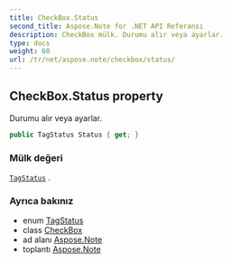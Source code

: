 ```yaml
---
title: CheckBox.Status
second_title: Aspose.Note for .NET API Referansı
description: CheckBox mülk. Durumu alır veya ayarlar.
type: docs
weight: 60
url: /tr/net/aspose.note/checkbox/status/
---
```

## CheckBox.Status property

Durumu alır veya ayarlar.

```csharp
public TagStatus Status { get; }
```

### Mülk değeri

[`TagStatus`](../../tagstatus/) .

### Ayrıca bakınız

* enum [TagStatus](../../tagstatus/)
* class [CheckBox](../)
* ad alanı [Aspose.Note](../../checkbox/)
* toplantı [Aspose.Note](../../../)


